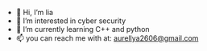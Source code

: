 - 👋 Hi, I’m lia
- 👀 I’m interested in cyber security
- 🌱 I’m currently learning C++ and python
- 📫 you can reach me with at: aurellya2606@gmail.com

<!---
aurellyak/aurellyak is a ✨ special ✨ repository because its `README.md` (this file) appears on your GitHub profile.
You can click the Preview link to take a look at your changes.
--->
